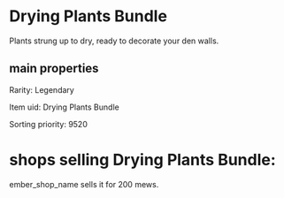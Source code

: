 # Drying Plants Bundle

Plants strung up to dry, ready to decorate your den walls.

## main properties

Rarity: Legendary

Item uid: Drying Plants Bundle

Sorting priority: 9520

# shops selling Drying Plants Bundle:

ember_shop_name sells it for 200 mews.